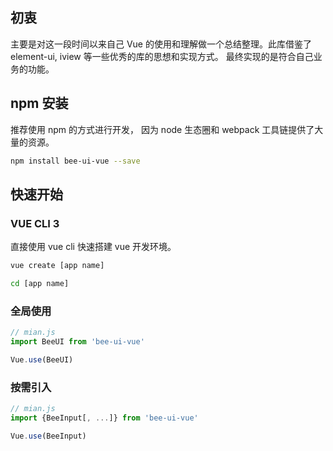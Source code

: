 ## 初衷

主要是对这一段时间以来自己 Vue 的使用和理解做一个总结整理。此库借鉴了 element-ui, iview 等一些优秀的库的思想和实现方式。
最终实现的是符合自己业务的功能。


## npm 安装

推荐使用 npm 的方式进行开发， 因为 node 生态圈和 webpack 工具链提供了大量的资源。

``` bash
npm install bee-ui-vue --save
```

## 快速开始

### VUE CLI 3

直接使用 vue cli 快速搭建 vue 开发环境。

``` bash
vue create [app name]

cd [app name]
```

### 全局使用

``` js
// mian.js
import BeeUI from 'bee-ui-vue'

Vue.use(BeeUI)
```

### 按需引入

``` js
// mian.js
import {BeeInput[, ...]} from 'bee-ui-vue'

Vue.use(BeeInput)
```